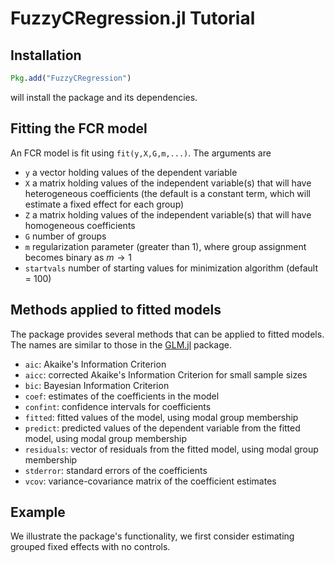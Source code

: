 # FuzzyCRegression.jl Tutorial

## Installation

```julia
Pkg.add("FuzzyCRegression")
```

will install the package and its dependencies.

## Fitting the FCR model

An FCR model is fit using `fit(y,X,G,m,...)`. The arguments are
  - `y` a vector holding values of the dependent variable
  - `X` a matrix holding values of the independent variable(s) that will have heterogeneous coefficients (the default is a constant term, which will estimate a fixed effect for each group)
  - `Z` a matrix holding values of the independent variable(s) that will have homogeneous coefficients
  - `G` number of groups
  - `m` regularization parameter (greater than 1), where group assignment becomes binary as $m \rightarrow 1$
  - `startvals` number of starting values for minimization algorithm (default = 100)

 
 ## Methods applied to fitted models
 
 The package provides several methods that can be applied to fitted models. The names are similar to those in the [GLM.jl](https://juliastats.org/GLM.jl/stable/) package.
 
- `aic`: Akaike's Information Criterion
- `aicc`: corrected Akaike's Information Criterion for small sample sizes
- `bic`: Bayesian Information Criterion
- `coef`: estimates of the coefficients in the model
- `confint`: confidence intervals for coefficients
- `fitted`: fitted values of the model, using modal group membership
- `predict`: predicted values of the dependent variable from the fitted model, using modal group membership
- `residuals`: vector of residuals from the fitted model, using modal group membership
- `stderror`: standard errors of the coefficients
- `vcov`: variance-covariance matrix of the coefficient estimates

## Example 

We illustrate the package's functionality, we first consider estimating grouped fixed effects with no controls. 


 

